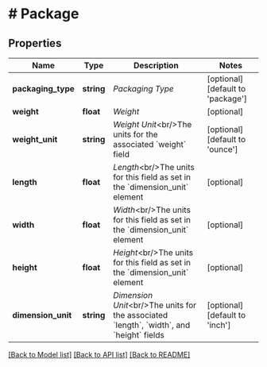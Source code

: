 # # Package

## Properties

Name | Type | Description | Notes
------------ | ------------- | ------------- | -------------
**packaging_type** | **string** | _Packaging Type_ | [optional] [default to 'package']
**weight** | **float** | _Weight_ | [optional]
**weight_unit** | **string** | _Weight Unit_&lt;br/&gt;The units for the associated &#x60;weight&#x60; field | [optional] [default to 'ounce']
**length** | **float** | _Length_&lt;br/&gt;The units for this field as set in the &#x60;dimension_unit&#x60; element | [optional]
**width** | **float** | _Width_&lt;br/&gt;The units for this field as set in the &#x60;dimension_unit&#x60; element | [optional]
**height** | **float** | _Height_&lt;br/&gt;The units for this field as set in the &#x60;dimension_unit&#x60; element | [optional]
**dimension_unit** | **string** | _Dimension Unit_&lt;br/&gt;The units for the associated &#x60;length&#x60;, &#x60;width&#x60;, and &#x60;height&#x60; fields | [optional] [default to 'inch']

[[Back to Model list]](../../README.md#models) [[Back to API list]](../../README.md#endpoints) [[Back to README]](../../README.md)
